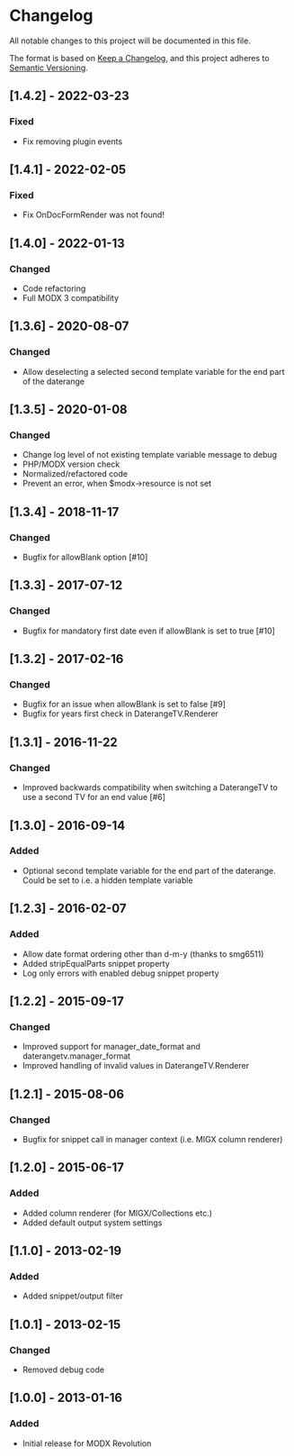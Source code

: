 # Changelog

All notable changes to this project will be documented in this file.

The format is based on [Keep a Changelog](https://keepachangelog.com/en/1.0.0/),
and this project adheres to [Semantic Versioning](https://semver.org/spec/v2.0.0.html).

## [1.4.2] - 2022-03-23

### Fixed

- Fix removing plugin events

## [1.4.1] - 2022-02-05

### Fixed

- Fix OnDocFormRender was not found!

## [1.4.0] - 2022-01-13

### Changed

- Code refactoring
- Full MODX 3 compatibility

## [1.3.6] - 2020-08-07

### Changed

- Allow deselecting a selected second template variable for the end part of the daterange

## [1.3.5] - 2020-01-08

### Changed

- Change log level of not existing template variable message to debug
- PHP/MODX version check
- Normalized/refactored code
- Prevent an error, when $modx->resource is not set

## [1.3.4] - 2018-11-17

### Changed

- Bugfix for allowBlank option [#10]

## [1.3.3] - 2017-07-12

### Changed

- Bugfix for mandatory first date even if allowBlank is set to true [#10]

## [1.3.2] - 2017-02-16

### Changed

- Bugfix for an issue when allowBlank is set to false [#9]
- Bugfix for years first check in DaterangeTV.Renderer

## [1.3.1] - 2016-11-22

### Changed

- Improved backwards compatibility when switching a DaterangeTV to use a second TV for an end value [#6]

## [1.3.0] - 2016-09-14

### Added

- Optional second template variable for the end part of the daterange. Could be set to i.e. a hidden template variable

## [1.2.3] - 2016-02-07

### Added

- Allow date format ordering other than d-m-y (thanks to smg6511)
- Added stripEqualParts snippet property
- Log only errors with enabled debug snippet property

## [1.2.2] - 2015-09-17

### Changed

- Improved support for manager_date_format and daterangetv.manager_format
- Improved handling of invalid values in DaterangeTV.Renderer

## [1.2.1] - 2015-08-06

### Changed

- Bugfix for snippet call in manager context (i.e. MIGX column renderer)

## [1.2.0] - 2015-06-17

### Added

- Added column renderer (for MIGX/Collections etc.)
- Added default output system settings

## [1.1.0] - 2013-02-19

### Added

- Added snippet/output filter

## [1.0.1] - 2013-02-15

### Changed

- Removed debug code

## [1.0.0] - 2013-01-16

### Added

- Initial release for MODX Revolution
